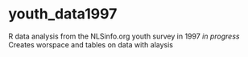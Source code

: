 # youth_data1997
R data analysis from the NLSinfo.org youth survey in 1997
*in progress*
Creates worspace and tables on data with alaysis
